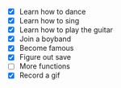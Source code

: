 - [x] Learn how to dance
- [x] Learn how to sing
- [x] Learn how to play the guitar
- [x] Join a boyband
- [x] Become famous
- [x] Figure out save
- [ ] More functions
- [x] Record a gif
